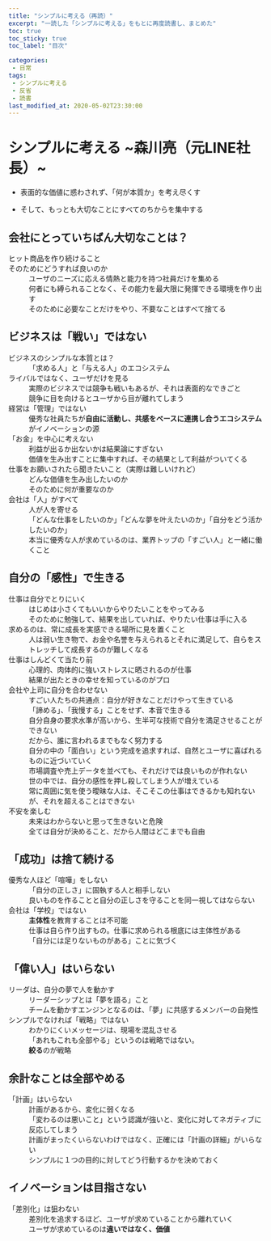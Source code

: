 ```yaml
---
title: "シンプルに考える（再読）"
excerpt: "一読した「シンプルに考える」をもとに再度読書し、まとめた"
toc: true
toc_sticky: true
toc_label: "目次"

categories:
 - 日常
tags:
 - シンプルに考える
 - 反省
 - 読書
last_modified_at: 2020-05-02T23:30:00
---
```


# シンプルに考える ~森川亮（元LINE社長）~
- 表面的な価値に惑わされず、「何が本質か」を考え尽くす

- そして、もっとも大切なことにすべてのちからを集中する

## 会社にとっていちばん大切なことは？
<dl>
  <dt>ヒット商品を作り続けること</dt>

  <dt>そのためにどうすれば良いのか</dt>
    <dd>ユーザのニーズに応える情熱と能力を持つ社員だけを集める</dd>
    <dd>何者にも縛られることなく、その能力を最大限に発揮できる環境を作り出す</dd>
    <dd>そのために必要なことだけをやり、不要なことはすべて捨てる</dd>
</dl>

## ビジネスは「戦い」ではない
<dl>
  <dt>ビジネスのシンプルな本質とは？</dt>
    <dd>「求める人」と「与える人」のエコシステム</dd>

  <dt>ライバルではなく、ユーザだけを見る</dt>
    <dd>実際のビジネスでは競争も戦いもあるが、それは表面的なできごと</dd>
    <dd>競争に目を向けるとユーザから目が離れてしまう</dd>

  <dt>経営は「管理」ではない</dt>
    <dd>優秀な社員たちが<strong>自由に活動し、共感をベースに連携し合うエコシステム</strong>がイノベーションの源</dd>

  <dt>「お金」を中心に考えない</dt>
    <dd>利益が出るか出ないかは結果論にすぎない</dd>
    <dd>価値を生み出すことに集中すれば、その結果として利益がついてくる</dd>

  <dt>仕事をお願いされたら聞きたいこと（実際は難しいけれど）</dt>
    <dd>どんな価値を生み出したいのか</dd>
    <dd>そのために何が重要なのか</dd>

  <dt>会社は「人」がすべて</dt>
    <dd>人が人を寄せる</dd>
    <dd>「どんな仕事をしたいのか」「どんな夢を叶えたいのか」「自分をどう活かしたいのか」</dd>
    <dd>本当に優秀な人が求めているのは、業界トップの「すごい人」と一緒に働くこと</dd>
</dl>

## 自分の「感性」で生きる
<dl>
  <dt>仕事は自分でとりにいく</dt>
    <dd>はじめは小さくてもいいからやりたいことをやってみる</dd>
    <dd>そのために勉強して、結果を出していれば、やりたい仕事は手に入る</dd>

  <dt>求めるのは、常に成長を実感できる場所に見を置くこと</dt>
    <dd>人は弱い生き物で、お金や名誉を与えられるとそれに満足して、自らをストレッチして成長するのが難しくなる</dd>

  <dt>仕事はしんどくて当たり前</dt>
    <dd>心理的、肉体的に強いストレスに晒されるのが仕事</dd>
    <dd>結果が出たときの幸せを知っているのがプロ</dd>

  <dt>会社や上司に自分を合わせない</dt>
    <dd>すごい人たちの共通点：自分が好きなことだけやって生きている</dd>
    <dd>「諦める」、「我慢する」ことをせず、本音で生きる</dd>
    <dd>自分自身の要求水準が高いから、生半可な技術で自分を満足させることができない</dd>
    <dd>だから、誰に言われるまでもなく努力する</dd>
    <dd>自分の中の「面白い」という完成を追求すれば、自然とユーザに喜ばれるものに近づいていく</dd>
    <dd>市場調査や売上データを並べても、それだけでは良いものが作れない</dd>
    <dd>世の中では、自分の感性を押し殺してしまう人が増えている</dd>
    <dd>常に周囲に気を使う曖昧な人は、そこそこの仕事はできるかも知れないが、それを超えることはできない</dd>

  <dt>不安を楽しむ</dt>
    <dd>未来はわからないと思って生きないと危険</dd>
    <dd>全ては自分が決めること、だから人間はどこまでも自由</dd>
</dl>

## 「成功」は捨て続ける
<dl>
  <dt>優秀な人ほど「喧嘩」をしない</dt>
    <dd>「自分の正しさ」に固執する人と相手しない</dd>
    <dd>良いものを作ることと自分の正しさを守ることを同一視してはならない</dd>

  <dt>会社は「学校」ではない</dt>
    <dd><strong>主体性</strong>を教育することは不可能</dd>
    <dd>仕事は自ら作り出すもの。仕事に求められる根底には主体性がある</dd>
    <dd>「自分には足りないものがある」ことに気づく</dd>
</dl>

## 「偉い人」はいらない
<dl>
  <dt>リーダは、自分の夢で人を動かす</dt>
    <dd>リーダーシップとは「夢を語る」こと</dd>
    <dd>チームを動かすエンジンとなるのは、「夢」に共感するメンバーの自発性</dd>

  <dt>シンプルでなければ「戦略」ではない</dt>
    <dd>わかりにくいメッセージは、現場を混乱させる</dd>
    <dd>「あれもこれも全部やる」というのは戦略ではない。</dd>
    <dd><strong>絞る</strong>のが戦略</dd>
</dl>

## 余計なことは全部やめる
<dl>
  <dt>「計画」はいらない</dt>
    <dd>計画があるから、変化に弱くなる</dd>
    <dd>「変わるのは悪いこと」という認識が強いと、変化に対してネガティブに反応してしまう</dd>
    <dd>計画がまったくいらないわけではなく、正確には「計画の詳細」がいらない</dd>
    <dd>シンプルに１つの目的に対してどう行動するかを決めておく</dd>
</dl>

## イノベーションは目指さない
<dl>
  <dt>「差別化」は狙わない</dt>
    <dd>差別化を追求するほど、ユーザが求めていることから離れていく</dd>
    <dd>ユーザが求めているのは<strong>違いではなく、価値</strong></dd>
</dl>
